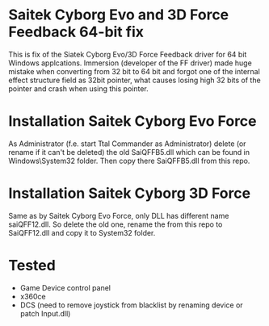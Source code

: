 # Saitek Cyborg Evo and 3D Force Feedback 64-bit fix

This is fix of the Siatek Cyborg Evo/3D Force Feedback driver for 64 bit Windows applcations.
Immersion (developer of the FF driver) made huge mistake when converting from 32 bit to 64 bit and forgot one of the internal effect structure field as 32bit pointer, what causes losing high 32 bits of the pointer and crash when using this pointer.

# Installation Saitek Cyborg Evo Force
As Administrator (f.e. start Ttal Commander as Administrator) delete (or rename if it can't be deleted) the old SaiQFFB5.dll which can be found in Windows\System32 folder. Then copy there SaiQFFB5.dll from this repo.

# Installation Saitek Cyborg 3D Force
Same as by Saitek Cyborg Evo Force, only DLL has different name saiQFF12.dll. So delete the old one, rename the from this repo to SaiQFF12.dll and copy it to System32 folder.

# Tested 
- Game Device control panel
- x360ce
- DCS (need to remove joystick from blacklist by renaming device or patch Input.dll)


